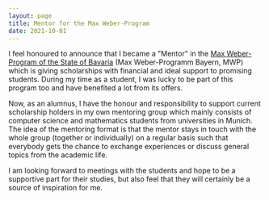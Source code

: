 ```yaml
---
layout: page
title: Mentor for the Max Weber-Program
date: 2021-10-01
---
```


I feel honoured to announce that I became a "Mentor" in the [Max Weber-Program of the State of Bavaria](https://www.elitenetzwerk.bayern.de/en/home/funding-programs/max-weber-program) (Max Weber-Programm Bayern, MWP) which is giving scholarships with financial and ideal support to promising students.
During my time as a student, I was lucky to be part of this program too and have benefited a lot from its offers.

Now, as an alumnus, I have the honour and responsibility to support current scholarship holders in my own mentoring group which mainly consists of computer science and mathematics students from universities in Munich.
The idea of the mentoring format is that the mentor stays in touch with the whole group (together or individually) on a regular basis such that everybody gets the chance to exchange experiences or discuss general topics from the academic life.

I am looking forward to meetings with the students and hope to be a supportive part for their studies, but also feel that they will certainly be a source of inspiration for me.

